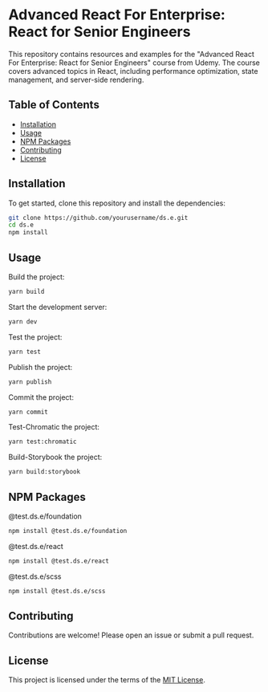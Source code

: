 # Advanced React For Enterprise: React for Senior Engineers

This repository contains resources and examples for the "Advanced React For Enterprise: React for Senior Engineers" course from Udemy. The course covers advanced topics in React, including performance optimization, state management, and server-side rendering.

## Table of Contents

- [Installation](#installation)
- [Usage](#usage)
- [NPM Packages](#npm-packages)
- [Contributing](#contributing)
- [License](#license)

## Installation

To get started, clone this repository and install the dependencies:
```bash
git clone https://github.com/yourusername/ds.e.git
cd ds.e
npm install 
```

## Usage
Build the project:
```bash
yarn build
```
Start the development server:
```bash
yarn dev
```
Test the project:
```bash
yarn test
```
Publish the project:
```bash
yarn publish
```
Commit the project:
```bash
yarn commit
```
Test-Chromatic the project:
```bash
yarn test:chromatic
```
Build-Storybook the project:
```bash
yarn build:storybook
```


## NPM Packages
@test.ds.e/foundation
```bash
npm install @test.ds.e/foundation
```
@test.ds.e/react
```bash
npm install @test.ds.e/react
```
@test.ds.e/scss
```bash
npm install @test.ds.e/scss
```

## Contributing
Contributions are welcome! Please open an issue or submit a pull request.

## License
This project is licensed under the terms of the [MIT License](./LICENSE).
